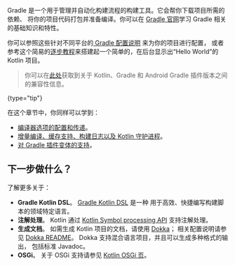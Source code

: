 [//]: # (title: Gradle)

Gradle 是一个用于管理并自动化构建流程的构建工具。它会帮你下载项目所需的依赖、
将你的项目代码打包并准备编译。你可以在
[ Gradle 官网](https://docs.gradle.org/current/userguide/userguide.html)学习 Gradle 相关的基础知识和特性。

你可以参照这些针对不同平台的[ Gradle 配置说明](gradle-configure-project.md) 来为你的项目进行配置，
或者参考这个简易的[逐步教程](get-started-with-jvm-gradle-project.md)来搭建起一个简单的，在后台显示出<!--
-->“Hello World”的 Kotlin 项目。

> 你可以在[此处](gradle-configure-project.md#apply-the-plugin)获取到关于 Kotlin、Gradle 和 Android Gradle 插件版本之间的兼容性信息。
> 
{type="tip"}

在这个章节中，你同样可以学到：
* [编译器选项的配置和传递](gradle-compiler-options.md)。
* [增量编译、缓存支持、构建日志以及 Kotlin 守护进程](gradle-compilation-and-caches.md)。
* [对 Gradle 插件变体的支持](gradle-plugin-variants.md)。

## 下一步做什么？

了解更多关于：
* **Gradle Kotlin DSL**。 [Gradle Kotlin DSL](https://docs.gradle.org/current/userguide/kotlin_dsl.html) 是一种
  用于高效、快捷编写构建脚本的领域特定语言。
* **注解处理**。 Kotlin 通过 [Kotlin Symbol processing API](ksp-reference.md) 支持注解处理。
* **生成文档**。 如需生成 Kotlin 项目的文档，请使用 [Dokka](https://github.com/Kotlin/dokka)；
  相关配置说明请参见 [Dokka README](https://github.com/Kotlin/dokka/blob/master/README.md#using-the-maven-plugin)。
  Dokka 支持混合语言项目，并且可以生成多种格式的输出，
  包括标准 Javadoc。
* **OSGi**。 关于 OSGi 支持请参见 [Kotlin OSGi 页](kotlin-osgi.md)。
